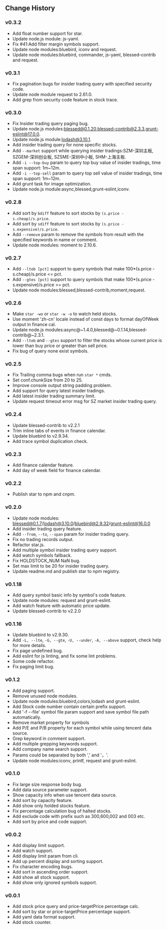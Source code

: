 
## Change History

### v0.3.2

- Add float number support for star.
- Update node.js module: js-yaml.
- Fix #41:Add filter margin symbols support.
- Update node modules:bluebird, iconv and request.
- Update node modules:bluebird, commander, js-yaml, blessed-contrib and request.

### v0.3.1

- Fix pagination bugs for insider trading query with specified security code.
- Update node module request to 2.61.0.
- Add grep from security code feature in stock trace.

### v0.3.0

- Fix Insider trading query paging bug.
- Update node.js modules:blessed@0.1.20,blessed-contrib@2.3.3,grunt-eslint@17.0.0.
- Update node.js module:lodash@3.10.1.
- Add insider trading query for none specific stocks.
- Add `--market` support while querying insider tradings:SZM-深圳主板, SZGEM-深圳创业板, SZSME-深圳中小板, SHM-上海主板.
- Add `-i --top-buy` param to query top buy value of insider tradings, time span support: 1m~12m.
- Add `-i --top-sell` param to query top sell value of insider tradings, time span support: 1m~12m.
- Add grunt task for image optimization.
- Update node.js module:async,blessed,grunt-eslint,iconv.

### v0.2.8

- Add sort by `bdiff` feature to sort stocks by `(s.price - s.cheap)/s.price`.
- Add sort by `sdiff` feature to sort stocks by `(s.price - s.expensive)/s.price`.
- Add `--remove` param to remove the symbols from result with the specified keywords in name or comment.
- Update node modules: moment to 2.10.6.

### v0.2.7

- Add `--lteb [pct]` support to query symbols that make 100*(s.price - s.cheap)/s.price <= pct.
- Add `--gtes [pct]` support to query symbols that make 100*(s.price - s.expensive)/s.price >= pct.
- Update node modules:blessed,blessed-contrib,moment,request.

### v0.2.6

- Make `star -wo` or `star -w -o` to watch held stocks.
- Use moment 'zh-cn' locale instead of const days to format dayOfWeek output in finance cal.
- Update node.js modules:async@~1.4.0,blessed@~0.1.14,blessed-contrib@~2.3.1.
- Add `--lteb` and `--gtes` support to filter the stocks whose current price is lower than buy price or greater than sell price.
- Fix bug of query none exist symbols.

### v0.2.5

- Fix Trailing comma bugs when run `star *` cmds.
- Set conf.chunkSize from 20 to 25.
- Improve console output string padding problem.
- Add support for query latest insider tradings.
- Add latest insider trading summary limit.
- Update request timeout error msg for SZ market insider trading query.


### v0.2.4

- Update blessed-contrib to v2.2.1
- Trim inline tabs of events in finance calendar.
- Update bluebird to v2.9.34.
- Add trace symbol duplication check.


### v0.2.3

- Add finance calendar feature.
- Add day of week field for finance calendar.


### v0.2.2

- Publish star to npm and cnpm.


### v0.2.0

- Update node modules: blessed@0.1.7/lodash@3.10.0/bluebird@2.9.32/grunt-eslint@16.0.0
- Add insider trading query feature.
- Add `--from`, `--to`, `--span` param for insider trading query.
- Fix no trading records output.
- Refactor star.js.
- Add multiple symbol insider trading query support.
- Add watch symbols fallback.
- Fix HOLDSTOCK_NUM NaN bug.
- Set max limit to be 20 for insider trading query.
- Update readme.md and publish star to npm registry.


### v0.1.18

- Add query symbol basic info by symbol's code feature.
- Update node modules: request and grunt-eslint.
- Add watch feature with automatic price update.
- Update blessed-contrib to v2.2.0


### v0.1.16

- Update bluebird to v2.9.30.
- Add `-L, --lte`, `-G, --gte`, `-U, --under`, `-A, --above` support, check help for more details.
- Fix page undefined bug.
- Add eslint for js linting, and fix some lint problems.
- Some code refactor.
- Fix paging limit bug.


### v0.1.2

- Add paging support.
- Remove unused node modules.
- Update node modules:bluebird,colors,lodash and grunt-eslint.
- Add Stock code number contain certain prefix support.
- Add '-f --file' symbol file param support and save symbol file path automatically.
- Remove market property for symbols
- Add P/E and P/B property for each symbol while using tencent data source.
- Grep keyword in comment support.
- Add multiple grepping keywords support.
- Add company name search support.
- Params could be separated by both ',' and '，'.
- Update node modules:iconv, printf, request and grunt-eslint.


### v0.1.0

- Fix large size response body bug.
- Add data source parameter support.
- Show capacity info when use tencent data source.
- Add sort by capacity feature.
- Add show only holded stocks feature.
- Fix percentage calculation bug of halted stocks.
- Add exclude code with prefix such as 300,600,002 and 003 etc.
- Add sort by price and code support.


### v0.0.2

- Add display limit support.
- Add watch support.
- Add display limit param from cli.
- Add up percent display and sorting support.
- Fix character encoding bugs.
- Add sort in ascending order support.
- Add show all stock support.
- Add show only ignored symbols support.


### v0.0.1

- Add stock price query and price-targetPrice percentage calc.
- Add sort by star or price-targetPrice percentage support.
- Add yaml data format support.
- Add stock counter.


